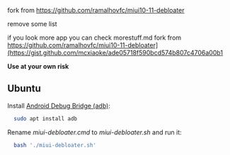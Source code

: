 fork from https://github.com/ramalhovfc/miui10-11-debloater

remove some list

if you look more app you  can check morestuff.md fork from https://github.com/ramalhovfc/miui10-11-debloater](https://gist.github.com/mcxiaoke/ade05718f590bcd574b807c4706a00b1


**Use at your own risk**

## Ubuntu

Install [Android Debug Bridge (adb)](https://developer.android.com/studio/command-line/adb):

```bash
  sudo apt install adb
```

Rename *miui-debloater.cmd* to *miui-debloater.sh* and run it:

```bash
  bash './miui-debloater.sh'
```
